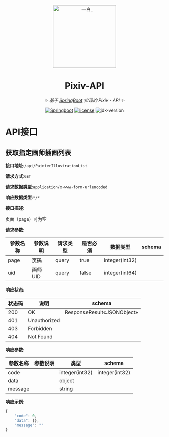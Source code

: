 <p align="center">
  <a href="#"><img src="https://i.postimg.cc/Ssd20T27/image.png" width="200" height="200" alt="一白_"></a>
</p>
<div align="center">

# Pixiv-API

_✨ 基于 [SpringBoot](https://github.com/spring-projects/spring-boot/blob/main/README.adoc) 实现的 Pixiv - API ✨_

</div>

<p align="center">
    <a href="https://github.com/spring-projects/spring-boot/blob/main/README.adoc"><img src="https://img.shields.io/badge/Springboot-2.6%2B-green" alt="Springboot" /></a>
    <a href="https://github.com/lvyunqi/pixivPicAPI/blob/master/License"><img src="https://img.shields.io/github/license/lvyunqi/pixivPicAPI?style=flat-square" alt="license"></a>
    <img src="https://img.shields.io/badge/JDK-1.8+-brightgreen.svg?style=flat-square" alt="jdk-version">
</p>

# API接口


## 获取指定画师插画列表


**接口地址**:`/api/PainterIllustrationList`


**请求方式**:`GET`


**请求数据类型**:`application/x-www-form-urlencoded`


**响应数据类型**:`*/*`


**接口描述**:<p>页面（page）可为空</p>



**请求参数**:


| 参数名称 | 参数说明 | 请求类型    | 是否必须 | 数据类型 | schema |
| -------- | -------- | ----- | -------- | -------- | ------ |
|page|页码|query|true|integer(int32)||
|uid|画师UID|query|false|integer(int64)||


**响应状态**:


| 状态码 | 说明 | schema |
| -------- | -------- | ----- | 
|200|OK|ResponseResult«JSONObject»|
|401|Unauthorized||
|403|Forbidden||
|404|Not Found||


**响应参数**:


| 参数名称 | 参数说明 | 类型 | schema |
| -------- | -------- | ----- |----- | 
|code||integer(int32)|integer(int32)|
|data||object||
|message||string||


**响应示例**:
```javascript
{
	"code": 0,
	"data": {},
	"message": ""
}
```

